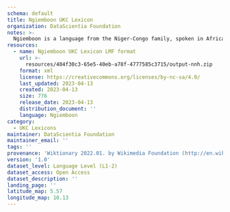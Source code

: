 ```yaml
---
schema: default
title: Ngiemboon UKC Lexicon
organization: DataScientia Foundation
notes: >-
  Ngiemboon is a language from the Niger-Congo family, spoken in Africa. The UKC Lexicon of Ngiemboon is represented as a lexico-semantic network. It consists of words, word senses, synsets, as well as sense-level and synset-level relationships.
resources:
  - name: Ngiemboon UKC Lexicon LMF format
    url: >-
      resources/404f30c3-65e5-40eb-a78f-4777585c3715/output-nnh.zip
    format: xml
    license: https://creativecommons.org/licenses/by-nc-sa/4.0/
    last_updated: 2023-04-13
    created: 2023-04-13
    size: 776
    release_date: 2023-04-13
    distribution_document: ''
    language: Ngiemboon
category:
  - UKC Lexicons
maintainer: DataScientia Foundation
maintainer_email: ''
tags: ''
provenance: 'Wiktionary 2022.01. by Wikimedia Foundation (http://en.wiktionary.org); Princeton WordNet 2.1 by Princeton University (https://wordnet.princeton.edu)'
version: '1.0'
dataset_level: Language Level (L1-2)
dataset_access: Open Access
dataset_description: ''
landing_page: ''
latitude_map: 5.57
longitude_map: 10.13
---
```

